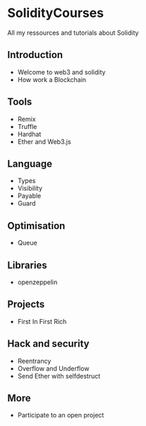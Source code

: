 # SolidityCourses
All my ressources and tutorials about Solidity


## Introduction 

- Welcome to web3 and solidity
- How work a Blockchain

## Tools

- Remix
- Truffle
- Hardhat 
- Ether and Web3.js

## Language

- Types
- Visibility
- Payable
- Guard

## Optimisation

- Queue


## Libraries

- openzeppelin


## Projects

- First In First Rich


## Hack and security

- Reentrancy
- Overflow and Underflow
- Send Ether with selfdestruct

## More

- Participate to an open project
